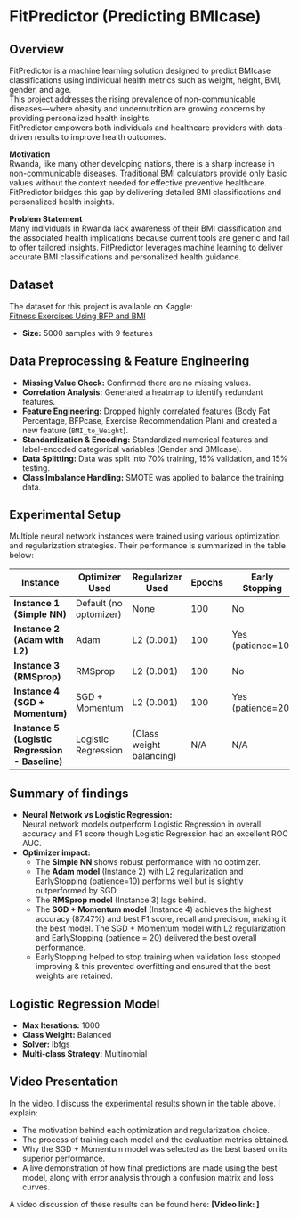 # FitPredictor (Predicting BMIcase)

## Overview
FitPredictor is a machine learning solution designed to predict BMIcase classifications using individual health metrics such as weight, height, BMI, gender, and age.  
This project addresses the rising prevalence of non-communicable diseases—where obesity and undernutrition are growing concerns by providing personalized health insights.  
FitPredictor empowers both individuals and healthcare providers with data-driven results to improve health outcomes.  


**Motivation**  
Rwanda, like many other developing nations, there is a sharp increase in non-communicable diseases. Traditional BMI calculators provide only basic values without the context needed for effective preventive healthcare. FitPredictor bridges this gap by delivering detailed BMI classifications and personalized health insights.

**Problem Statement**  
Many individuals in Rwanda lack awareness of their BMI classification and the associated health implications because current tools are generic and fail to offer tailored insights. FitPredictor leverages machine learning to deliver accurate BMI classifications and personalized health guidance.

## Dataset
The dataset for this project is available on Kaggle:  
[Fitness Exercises Using BFP and BMI](https://www.kaggle.com/datasets/mustafa20635/fitness-exercises-using-bfp-and-bmi)  
- **Size:** 5000 samples with 9 features

## Data Preprocessing & Feature Engineering
- **Missing Value Check:** Confirmed there are no missing values.
- **Correlation Analysis:** Generated a heatmap to identify redundant features.
- **Feature Engineering:** Dropped highly correlated features (Body Fat Percentage, BFPcase, Exercise Recommendation Plan) and created a new feature (`BMI_to_Weight`).
- **Standardization & Encoding:** Standardized numerical features and label-encoded categorical variables (Gender and BMIcase).
- **Data Splitting:** Data was split into 70% training, 15% validation, and 15% testing.
- **Class Imbalance Handling:** SMOTE was applied to balance the training data.

## Experimental Setup
Multiple neural network instances were trained using various optimization and regularization strategies. Their performance is summarized in the table below:

| **Instance**                                      | **Optimizer Used**            | **Regularizer Used** | **Epochs** | **Early Stopping**         |  **Layers**         | **Learning Rate** | **Accuracy** | **F1 Score** | **Recall** | **Precision** |
|---------------------------------------------------|-------------------------------|----------------------|------------|----------------------------|----------------------|-------------------|--------------|--------------|------------|---------------|
| **Instance 1 (Simple NN)**                        | Default (no optomizer)          | None                 | 100        | No                         | 3 (Dense-only)       | Default           | 86.53%       | 86.46%       | 86.53%     | 86.44%        |
| **Instance 2 (Adam with L2)**                     | Adam                          | L2 (0.001)           | 100        | Yes (patience=10)          | 4 (Dense+BN+Dropout) | 0.0005            | 85.60%       | 85.78%       | 85.60%     | 85.62%        |
| **Instance 3 (RMSprop)**                          | RMSprop                       | L2 (0.001)           | 100        | No                         | 4 (Dense+BN+Dropout) | 0.0005            | 84.13%       | 84.84%       | 84.13%     | 85.86%        |
| **Instance 4 (SGD + Momentum)**                   | SGD + Momentum                | L2 (0.001)           | 100        | Yes (patience=20)          | 4 (Dense+BN+Dropout) | 0.0005            | **87.47%**   | **87.55%**   | **87.47%** | **87.76%**    |
| **Instance 5 (Logistic Regression - Baseline)**   | Logistic Regression           | (Class weight balancing) | N/A    | N/A                        | N/A                  | N/A               | 82.40%       | 82.73%       | 82.40%     | 83.63%        |

## Summary of findings
- **Neural Network vs Logistic Regression:**  
  Neural network models outperform Logistic Regression in overall accuracy and F1 score though Logistic Regression had an excellent ROC AUC.  
- **Optimizer impact:**  
  - The **Simple NN** shows robust performance with no optimizer.  
  - The **Adam model** (Instance 2) with L2 regularization and EarlyStopping (patience=10) performs well but is slightly outperformed by SGD.  
  - The **RMSprop model** (Instance 3) lags behind.  
  - The **SGD + Momentum model** (Instance 4) achieves the highest accuracy (87.47%) and best F1 score, recall and precision, making it the best model. The SGD + Momentum model with L2 regularization and EarlyStopping (patience = 20) delivered the best overall performance.
  - EarlyStopping helped to stop training when validation loss stopped improving & this prevented overfitting and ensured that the best weights are retained.

## Logistic Regression Model
- **Max Iterations:** 1000  
- **Class Weight:** Balanced  
- **Solver:** lbfgs  
- **Multi-class Strategy:** Multinomial

## Video Presentation
In the video, I discuss the experimental results shown in the table above. I explain:
- The motivation behind each optimization and regularization choice.
- The process of training each model and the evaluation metrics obtained.
- Why the SGD + Momentum model was selected as the best based on its superior performance.
- A live demonstration of how final predictions are made using the best model, along with error analysis through a confusion matrix and loss curves.

A video discussion of these results can be found here: **[Video link: ]**
